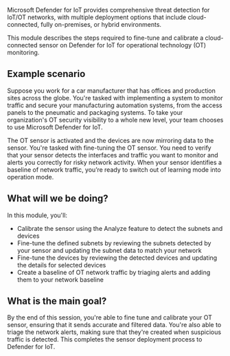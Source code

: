 Microsoft Defender for IoT provides comprehensive threat detection for IoT/OT networks, with multiple deployment options that include cloud-connected, fully on-premises, or hybrid environments.

This module describes the steps required to fine-tune and calibrate a cloud-connected sensor on Defender for IoT for operational technology (OT) monitoring.

## Example scenario

Suppose you work for a car manufacturer that has offices and production sites across the globe. You're tasked with implementing a system to monitor traffic and secure your manufacturing automation systems, from the access panels to the pneumatic and packaging systems. To take your organization's OT security visibility to a whole new level, your team chooses to use Microsoft Defender for IoT.

The OT sensor is activated and the devices are now mirroring data to the sensor. You're tasked with fine-tuning the OT sensor. You need to verify that your sensor detects the interfaces and traffic you want to monitor and alerts you correctly for risky network activity. When your sensor identifies a baseline of network traffic, you’re ready to switch out of learning mode into operation mode.

## What will we be doing?

In this module, you'll:

- Calibrate the sensor using the Analyze feature to detect the subnets and devices
- Fine-tune the defined subnets by reviewing the subnets detected by your sensor and updating the subnet data to match your network
- Fine-tune the devices by reviewing the detected devices and updating the details for selected devices
- Create a baseline of OT network traffic by triaging alerts and adding them to your network baseline

## What is the main goal?

By the end of this session, you're able to fine tune and calibrate your OT sensor, ensuring that it sends accurate and filtered data. You're also able to triage the network alerts, making sure that they're created when suspicious traffic is detected. This completes the sensor deployment process to Defender for IoT.
